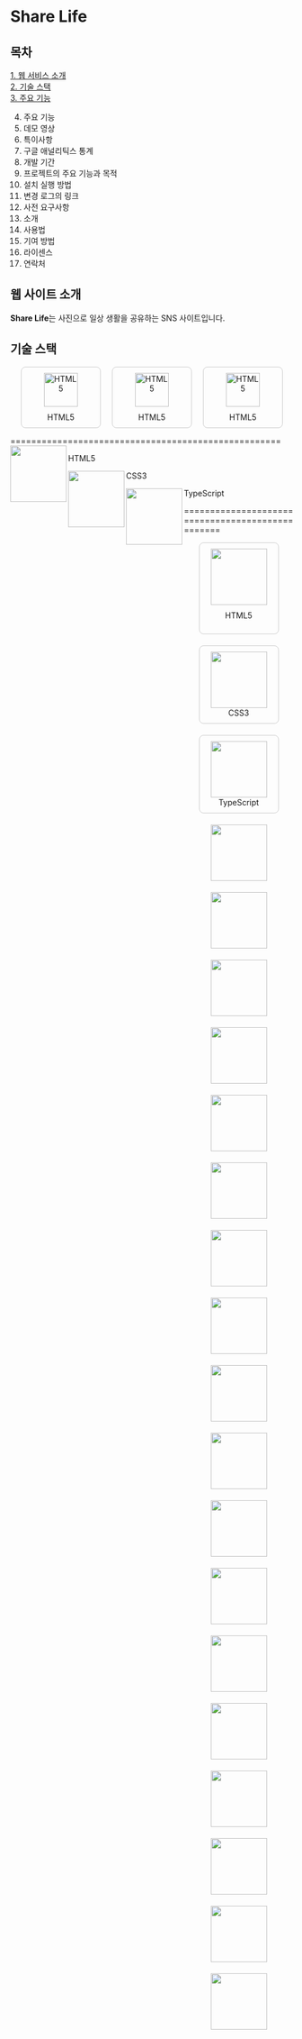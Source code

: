 # Share Life

## 목차
[1. 웹 서비스 소개](#웹-서비스-소개)<br>
[2. 기술 스택](#기술-스택)<br>
[3. 주요 기능](#주요-기능)<br>

4. 주요 기능
5. 데모 영상
6. 특이사항
7. 구글 애널리틱스 통계
8. 개발 기간
9. 프로젝트의 주요 기능과 목적
10. 설치 실행 방법
11. 변경 로그의 링크
12. 사전 요구사항
13. 소개
14. 사용법
15. 기여 방법
16. 라이센스
17. 연락처

## 웹 사이트 소개
**Share Life**는 사진으로 일상 생활을 공유하는 SNS 사이트입니다.

## 기술 스택
<div style="display: flex; flex-wrap: wrap; gap: 20px; justify-content: center;">
    <div style="border: 1px solid #ccc; border-radius: 8px; padding: 10px; text-align: center; width: 120px;">
        <img src="https://github.com/user-attachments/assets/ee5c1862-f414-4fa8-b792-bd7844692431" alt="HTML5" style="width: 60px; height: 60px;">
        <p style="margin: 10px 0 0;">HTML5</p>
    </div>
    <div style="border: 1px solid #ccc; border-radius: 8px; padding: 10px; text-align: center; width: 120px;">
        <img src="https://github.com/user-attachments/assets/ee5c1862-f414-4fa8-b792-bd7844692431" alt="HTML5" style="width: 60px; height: 60px;">
        <p style="margin: 10px 0 0;">HTML5</p>
    </div>
    <div style="border: 1px solid #ccc; border-radius: 8px; padding: 10px; text-align: center; width: 120px;">
        <img src="https://github.com/user-attachments/assets/ee5c1862-f414-4fa8-b792-bd7844692431" alt="HTML5" style="width: 60px; height: 60px;">
        <p style="margin: 10px 0 0;">HTML5</p>
    </div>
</div>

====================================================
<img src='https://github.com/user-attachments/assets/ee5c1862-f414-4fa8-b792-bd7844692431' width="100" height="100" align="left"><p>HTML5</p></img>
<img src='https://github.com/user-attachments/assets/ae9db30b-ded1-4293-9465-44d28008da47' width='100' height='100' align="left"><p>CSS3<p></img>
<img src='https://github.com/user-attachments/assets/09c362d3-3fb8-42bd-9a6e-4d34882df65b' width='100' height='100' align="left"><p>TypeScript<p></img>

=================================================


<div style="display: flex; flex-wrap: wrap; gap: 20px; justify-content: center;">
    <div style="border: 1px solid #ccc; border-radius: 8px; padding: 10px; text-align: center; width: 120px;">
<img src='https://github.com/user-attachments/assets/ee5c1862-f414-4fa8-b792-bd7844692431' style="display: block; margin: 0 auto;" width="100" height="100" /><p style="margin-top: 10px;">HTML5</p>
    </div>
          <div style="border: 1px solid #ccc; border-radius: 8px; padding: 10px; text-align: center; width: 120px;">
<img src='https://github.com/user-attachments/assets/ae9db30b-ded1-4293-9465-44d28008da47' width='100' height='100'>CSS3</img>
      </div>
            <div style="border: 1px solid #ccc; border-radius: 8px; padding: 10px; text-align: center; width: 120px;">
<img src='https://github.com/user-attachments/assets/09c362d3-3fb8-42bd-9a6e-4d34882df65b' width='100' height='100'>TypeScript</img>
        </div>
<img src='https://github.com/user-attachments/assets/90b481fa-feff-4fc6-a72f-a35e81d06918' width='100' height='100'></img>
<img src='https://github.com/user-attachments/assets/b8e7b005-c293-4ab7-9b65-af7fe948d738' width='100' height='100'></img>
<img src='' width='100' height='100'></img>
<img src='' width='100' height='100'></img>
<img src='' width='100' height='100'></img>
<img src='' width='100' height='100'></img>
<img src='' width='100' height='100'></img>
<img src='' width='100' height='100'></img>
<img src='' width='100' height='100'></img>
<img src='' width='100' height='100'></img>
<img src='' width='100' height='100'></img>
<img src='' width='100' height='100'></img>
<img src='' width='100' height='100'></img>
<img src='' width='100' height='100'></img>
<img src='' width='100' height='100'></img>
<img src='' width='100' height='100'></img>
<img src='' width='100' height='100'></img>
<img src='' width='100' height='100'></img>
</div></div>
